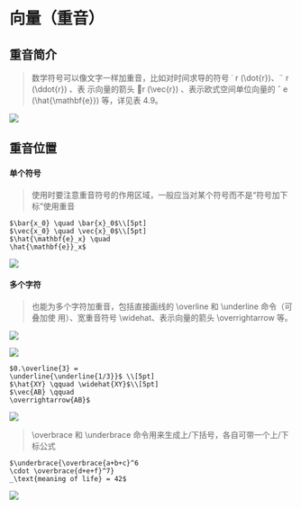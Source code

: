 # 向量（重音）

## 重音简介

> 数学符号可以像文字一样加重音，比如对时间求导的符号 ˙ r (\dot{r})、¨ r (\ddot{r}) 、表 示向量的箭头 ⃗r (\vec{r}) 、表示欧式空间单位向量的 ˆ e (\hat{\mathbf{e}}) 等，详见表 4.9。

![](https://cdn.jsdelivr.net/gh/ZanderZhao/img20/file/20191007190020.png)



## 重音位置

#### 单个符号

> 使用时要注意重音符号的作用区域，一般应当对某个符号而不是“符号加下标”使用重音

```
$\bar{x_0} \quad \bar{x}_0$\\[5pt] 
$\vec{x_0} \quad \vec{x}_0$\\[5pt] 
$\hat{\mathbf{e}_x} \quad 
\hat{\mathbf{e}}_x$
```

![](https://cdn.jsdelivr.net/gh/ZanderZhao/img20/file/20191007190132.png)

#### 多个字符

> 也能为多个字符加重音，包括直接画线的 \overline 和 \underline 命令（可叠加使 用）、宽重音符号 \widehat、表示向量的箭头 \overrightarrow 等。

![](https://cdn.jsdelivr.net/gh/ZanderZhao/img20/file/20191007190205.png)

![](https://cdn.jsdelivr.net/gh/ZanderZhao/img20/file/20191007190224.png)

```
$0.\overline{3} = 
\underline{\underline{1/3}}$ \\[5pt] 
$\hat{XY} \qquad \widehat{XY}$\\[5pt] 
$\vec{AB} \qquad 
\overrightarrow{AB}$
```

![](https://cdn.jsdelivr.net/gh/ZanderZhao/img20/file/20191007190306.png)



> \overbrace 和 \underbrace 命令用来生成上/下括号，各自可带一个上/下标公式

```
$\underbrace{\overbrace{a+b+c}^6 
\cdot \overbrace{d+e+f}^7} 
_\text{meaning of life} = 42$
```

![](https://cdn.jsdelivr.net/gh/ZanderZhao/img20/file/20191007190347.png)































